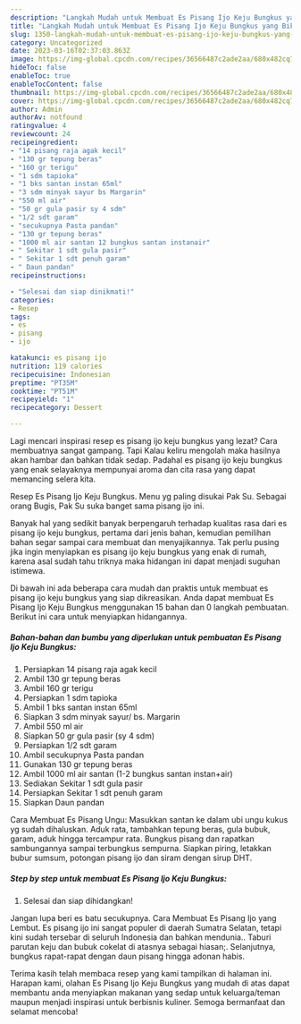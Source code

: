 ```yaml
---
description: "Langkah Mudah untuk Membuat Es Pisang Ijo Keju Bungkus yang Bikin Ngiler, Buat Buka Puasa Enak Banget"
title: "Langkah Mudah untuk Membuat Es Pisang Ijo Keju Bungkus yang Bikin Ngiler, Buat Buka Puasa Enak Banget"
slug: 1350-langkah-mudah-untuk-membuat-es-pisang-ijo-keju-bungkus-yang-bikin-ngiler-buat-buka-puasa-enak-banget
category: Uncategorized
date: 2023-03-16T02:37:03.863Z
image: https://img-global.cpcdn.com/recipes/36566487c2ade2aa/680x482cq70/es-pisang-ijo-keju-bungkus-foto-resep-utama.jpg
hideToc: false
enableToc: true
enableTocContent: false
thumbnail: https://img-global.cpcdn.com/recipes/36566487c2ade2aa/680x482cq70/es-pisang-ijo-keju-bungkus-foto-resep-utama.jpg
cover: https://img-global.cpcdn.com/recipes/36566487c2ade2aa/680x482cq70/es-pisang-ijo-keju-bungkus-foto-resep-utama.jpg
author: Admin
authorAv: notfound
ratingvalue: 4
reviewcount: 24
recipeingredient:
- "14 pisang raja agak kecil"
- "130 gr tepung beras"
- "160 gr terigu"
- "1 sdm tapioka"
- "1 bks santan instan 65ml"
- "3 sdm minyak sayur bs Margarin"
- "550 ml air"
- "50 gr gula pasir sy 4 sdm"
- "1/2 sdt garam"
- "secukupnya Pasta pandan"
- "130 gr tepung beras"
- "1000 ml air santan 12 bungkus santan instanair"
- " Sekitar 1 sdt gula pasir"
- " Sekitar 1 sdt penuh garam"
- " Daun pandan"
recipeinstructions:

- "Selesai dan siap dinikmati!"
categories:
- Resep
tags:
- es
- pisang
- ijo

katakunci: es pisang ijo 
nutrition: 119 calories
recipecuisine: Indonesian
preptime: "PT35M"
cooktime: "PT51M"
recipeyield: "1"
recipecategory: Dessert

---
```



Lagi mencari inspirasi resep es pisang ijo keju bungkus yang lezat? Cara membuatnya sangat gampang. Tapi Kalau keliru mengolah maka hasilnya akan hambar dan bahkan tidak sedap. Padahal es pisang ijo keju bungkus yang enak selayaknya mempunyai aroma dan cita rasa yang dapat memancing selera kita.


Resep Es Pisang Ijo Keju Bungkus. Menu yg paling disukai Pak Su. Sebagai orang Bugis, Pak Su suka banget sama pisang ijo ini.

Banyak hal yang sedikit banyak berpengaruh terhadap kualitas rasa dari es pisang ijo keju bungkus, pertama dari jenis bahan, kemudian pemilihan bahan segar sampai cara membuat dan menyajikannya. Tak perlu pusing jika ingin menyiapkan es pisang ijo keju bungkus yang enak di rumah, karena asal sudah tahu triknya maka hidangan ini dapat menjadi suguhan istimewa.


Di bawah ini ada beberapa cara mudah dan praktis untuk membuat es pisang ijo keju bungkus yang siap dikreasikan. Anda dapat membuat Es Pisang Ijo Keju Bungkus menggunakan 15 bahan dan 0 langkah pembuatan. Berikut ini cara untuk menyiapkan hidangannya.

<!--inarticleads1-->

##### Bahan-bahan dan bumbu yang diperlukan untuk pembuatan Es Pisang Ijo Keju Bungkus:

1. Persiapkan 14 pisang raja agak kecil
1. Ambil 130 gr tepung beras
1. Ambil 160 gr terigu
1. Persiapkan 1 sdm tapioka
1. Ambil 1 bks santan instan 65ml
1. Siapkan 3 sdm minyak sayur/ bs. Margarin
1. Ambil 550 ml air
1. Siapkan 50 gr gula pasir (sy 4 sdm)
1. Persiapkan 1/2 sdt garam
1. Ambil secukupnya Pasta pandan
1. Gunakan 130 gr tepung beras
1. Ambil 1000 ml air santan (1-2 bungkus santan instan+air)
1. Sediakan  Sekitar 1 sdt gula pasir
1. Persiapkan  Sekitar 1 sdt penuh garam
1. Siapkan  Daun pandan


Cara Membuat Es Pisang Ungu: Masukkan santan ke dalam ubi ungu kukus yg sudah dihaluskan. Aduk rata, tambahkan tepung beras, gula bubuk, garam, aduk hingga tercampur rata. Bungkus pisang dan rapatkan sambungannya sampai terbungkus sempurna. Siapkan piring, letakkan bubur sumsum, potongan pisang ijo dan siram dengan sirup DHT. 

<!--inarticleads2-->

##### Step by step untuk membuat Es Pisang Ijo Keju Bungkus:


1. Selesai dan siap dihidangkan!

Jangan lupa beri es batu secukupnya. Cara Membuat Es Pisang Ijo yang Lembut. Es pisang ijo ini sangat populer di daerah Sumatra Selatan, tetapi kini sudah tersebar di seluruh Indonesia dan bahkan mendunia.. Taburi parutan keju dan bubuk cokelat di atasnya sebagai hiasan;. Selanjutnya, bungkus rapat-rapat dengan daun pisang hingga adonan habis. 

Terima kasih telah membaca resep yang kami tampilkan di halaman ini. Harapan kami, olahan Es Pisang Ijo Keju Bungkus yang mudah di atas dapat membantu anda menyiapkan makanan yang sedap untuk keluarga/teman maupun menjadi inspirasi untuk berbisnis kuliner. Semoga bermanfaat dan selamat mencoba!

